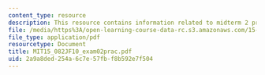 ```yaml
---
content_type: resource
description: This resource contains information related to midterm 2 practice problems.
file: /media/https%3A/open-learning-course-data-rc.s3.amazonaws.com/15-082j-network-optimization-fall-2010/2a9a8ded254a6c7e57fbf8b592e7f504_MIT15_082JF10_exam02prac.pdf
file_type: application/pdf
resourcetype: Document
title: MIT15_082JF10_exam02prac.pdf
uid: 2a9a8ded-254a-6c7e-57fb-f8b592e7f504
---
```


